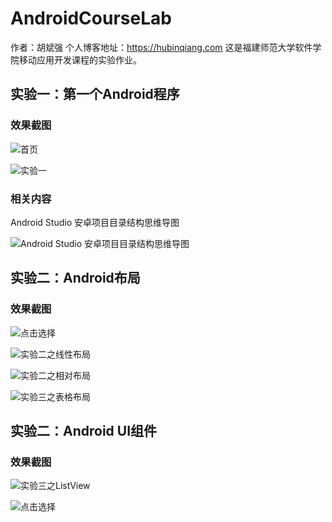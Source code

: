 # AndroidCourseLab

作者：胡斌强
个人博客地址：<https://hubinqiang.com>
这是福建师范大学软件学院移动应用开发课程的实验作业。

## 实验一：第一个Android程序
### 效果截图

![首页](https://github.com/HuBinqiang/AndroidCourseLab/blob/master/img/index.jpg)

![实验一](https://github.com/HuBinqiang/AndroidCourseLab/blob/master/img/lab1.jpg)

### 相关内容

Android Studio 安卓项目目录结构思维导图

![Android Studio 安卓项目目录结构思维导图](https://github.com/HuBinqiang/AndroidCourseLab/blob/master/img/AndroidStudioCategoryMind.png)

## 实验二：Android布局
### 效果截图

![点击选择](https://github.com/HuBinqiang/AndroidCourseLab/blob/master/img/lab2_select.jpg)

![实验二之线性布局](https://github.com/HuBinqiang/AndroidCourseLab/blob/master/img/lab2_1.jpg)

![实验二之相对布局](https://github.com/HuBinqiang/AndroidCourseLab/blob/master/img/lab2_2.jpg)

![实验三之表格布局](https://github.com/HuBinqiang/AndroidCourseLab/blob/master/img/lab2_3.jpg)

## 实验二：Android UI组件
### 效果截图

![实验三之ListView](https://github.com/HuBinqiang/AndroidCourseLab/blob/master/img/lab3_1.jpg)

![点击选择](https://github.com/HuBinqiang/AndroidCourseLab/blob/master/img/lab3_1_select.jpg)